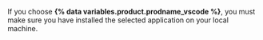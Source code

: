 If you choose **{% data variables.product.prodname_vscode %}**, you must make sure you have installed the selected application on your local machine.
